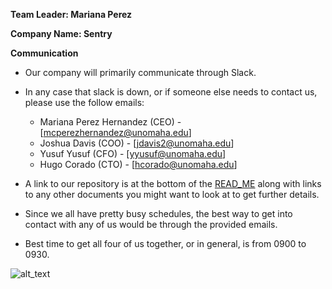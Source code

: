 **Team Leader: Mariana Perez**

**Company Name: Sentry**

**Communication**
- Our company will primarily communicate through Slack.
- In any case that slack is down, or if someone else needs to contact us, please use the follow emails:
	+ Mariana Perez Hernandez (CEO) - [mcperezhernandez@unomaha.edu]
	+ Joshua Davis (COO) - [jdavis2@unomaha.edu]
	+ Yusuf Yusuf (CFO) - [yyusuf@unomaha.edu]
	+ Hugo Corado (CTO) - [hcorado@unomaha.edu]

- A link to our repository is at the bottom of the [READ_ME](https://github.com/jinbe-808/OATs/blob/master/README.md) along with links to any other documents you might want to look at to get further details.
- Since we all have pretty busy schedules, the best way to get into contact with any of us would be through the provided emails.
- Best time to get all four of us together, or in general, is from 0900 to 0930.

![alt_text](https://github.com/jinbe-808/OATs/blob/master/sentry_logo.png)
